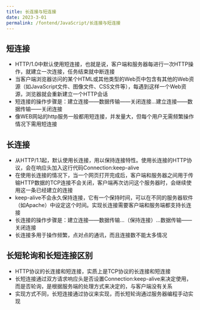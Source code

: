 ```yaml
---
title: 长连接与短连接  
date: 2023-3-01
permalink: /fontend/JavaScript/长连接与短连接
---
```


## 短连接

- HTTP/1.0中默认使用短连接，也就是说，客户端和服务器每进行一次HTTP操作，就建立一次连接，任务结束就中断连接
- 当客户端浏览器访问的某个HTML或其他类型的Web页中包含有其他的Web资源（如JavaScript文件、图像文件、CSS文件等），每遇到这样一个Web资源，浏览器就会重新建立一个HTTP会话
- 短连接的操作步骤是：建立连接——数据传输——关闭连接...建立连接——数据传输——关闭连接
- 像WEB网站的http服务一般都用短连接，并发量大，但每个用户无需频繁操作情况下需用短连接

## 长连接

- 从HTTP/1.1起，默认使用长连接，用以保持连接特性。使用长连接的HTTP协议，会在响应头加入这行代码Connection:keep-alive
- 在使用长连接的情况下，当一个网页打开完成后，客户端和服务器之间用于传输HTTP数据的TCP连接不会关闭，客户端再次访问这个服务器时，会继续使用这一条已经建立的连接
- keep-alive不会永久保持连接，它有一个保持时间，可以在不同的服务器软件（如Apache）中设定这个时间。实现长连接需要客户端和服务端都支持长连接
- 长连接的操作步骤是：建立连接——数据传输...（保持连接）...数据传输——关闭连接
- 长连接多用于操作频繁，点对点的通讯，而且连接数不能太多情况

## 长短轮询和长短连接区别

- HTTP协议的长连接和短连接，实质上是TCP协议的长连接和短连接
- 长短连接通过双方请求响应头是否设置Connection:keep-alive来决定使用，而是否轮询，是根据服务端的处理方式来决定的，与客户端没有关系
- 实现方式不同，长短连接通过协议来实现，而长短轮询通过服务器编程手动实现

